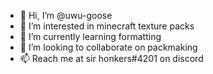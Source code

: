 - 👋 Hi, I’m @uwu-goose
- 👀 I’m interested in minecraft texture packs
- 🌱 I’m currently learning formatting 
- 💞️ I’m looking to collaborate on packmaking
- 📫 Reach me at sir honkers#4201 on discord

<!---
uwu-goose/uwu-goose is a ✨ special ✨ repository because its `README.md` (this file) appears on your GitHub profile.
You can click the Preview link to take a look at your changes.
--->
